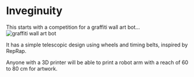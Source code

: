 # Inveginuity
This starts with a competition for a graffiti wall art bot...
![graffiti wall art bot](https://github.com/SwedenDigTec/Inveginuity/assets/162095228/de3dfc4e-b003-4de5-9e66-1adba1aba888)

It has a simple telescopic design using wheels and timing belts, inspired by RepRap.

Anyone with a 3D printer will be able to print a robot arm with a reach of 60 to 80 cm for artwork. 

